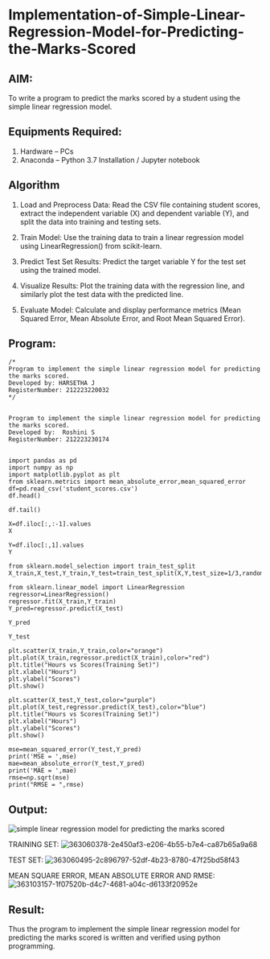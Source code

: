# Implementation-of-Simple-Linear-Regression-Model-for-Predicting-the-Marks-Scored

## AIM:
To write a program to predict the marks scored by a student using the simple linear regression model.

## Equipments Required:
1. Hardware – PCs
2. Anaconda – Python 3.7 Installation / Jupyter notebook

## Algorithm
1. Load and Preprocess Data: Read the CSV file containing student scores, extract the independent variable (X) and dependent variable (Y), and split the data into training and testing sets.

2. Train Model: Use the training data to train a linear regression model using LinearRegression() from scikit-learn.

3. Predict Test Set Results: Predict the target variable Y for the test set using the trained model.

4. Visualize Results: Plot the training data with the regression line, and similarly plot the test data with the predicted line.

5. Evaluate Model: Calculate and display performance metrics (Mean Squared Error, Mean Absolute Error, and Root Mean Squared Error).

## Program:
```
/*
Program to implement the simple linear regression model for predicting the marks scored.
Developed by: HARSETHA J
RegisterNumber: 212223220032
*/
```
```

Program to implement the simple linear regression model for predicting the marks scored.
Developed by:  Roshini S
RegisterNumber: 212223230174


import pandas as pd
import numpy as np
import matplotlib.pyplot as plt
from sklearn.metrics import mean_absolute_error,mean_squared_error
df=pd.read_csv('student_scores.csv')
df.head()

df.tail()

X=df.iloc[:,:-1].values
X

Y=df.iloc[:,1].values
Y

from sklearn.model_selection import train_test_split
X_train,X_test,Y_train,Y_test=train_test_split(X,Y,test_size=1/3,random_state=0)

from sklearn.linear_model import LinearRegression
regressor=LinearRegression()
regressor.fit(X_train,Y_train)
Y_pred=regressor.predict(X_test)
 
Y_pred

Y_test

plt.scatter(X_train,Y_train,color="orange")
plt.plot(X_train,regressor.predict(X_train),color="red")
plt.title("Hours vs Scores(Training Set)")
plt.xlabel("Hours")
plt.ylabel("Scores")
plt.show()

plt.scatter(X_test,Y_test,color="purple")
plt.plot(X_test,regressor.predict(X_test),color="blue")
plt.title("Hours vs Scores(Training Set)")
plt.xlabel("Hours")
plt.ylabel("Scores")
plt.show()

mse=mean_squared_error(Y_test,Y_pred)
print('MSE = ',mse)
mae=mean_absolute_error(Y_test,Y_pred)
print('MAE = ',mae)
rmse=np.sqrt(mse)
print("RMSE = ",rmse)
```
## Output:
![simple linear regression model for predicting the marks scored](sam.png)

TRAINING SET:
![363060378-2e450af3-e206-4b55-b7e4-ca87b65a9a68](https://github.com/user-attachments/assets/fbce205b-5a5c-4638-9b50-4979bc7a3075)

TEST SET:
![363060495-2c896797-52df-4b23-8780-47f25bd58f43](https://github.com/user-attachments/assets/45826fa6-303c-46d7-922e-9f28dede0868)

MEAN SQUARE ERROR, MEAN ABSOLUTE ERROR AND RMSE:
![363103157-1f07520b-d4c7-4681-a04c-d6133f20952e](https://github.com/user-attachments/assets/b872a654-587e-4ade-8fd2-5c0f7d77d812)

## Result:
Thus the program to implement the simple linear regression model for predicting the marks scored is written and verified using python programming.
